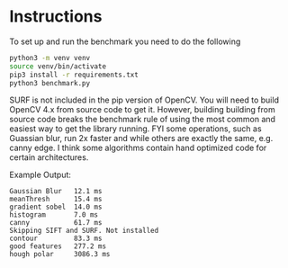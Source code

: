 # Instructions

To set up and run the benchmark you need to do the following

```bash
python3 -m venv venv
source venv/bin/activate
pip3 install -r requirements.txt
python3 benchmark.py
```

SURF is not included in the pip version of OpenCV. You
will need to build OpenCV 4.x from source code to get it. However, building
building from source code breaks the benchmark rule of using the most common
and easiest way to get the library running. FYI some operations,
such as Guassian blur, run 2x faster and while others are exactly the
same, e.g. canny edge. I think some algorithms contain hand 
optimized code for certain architectures.


Example Output:

```text
Gaussian Blur   12.1 ms
meanThresh      15.4 ms
gradient sobel  14.0 ms
histogram       7.0 ms
canny           61.7 ms
Skipping SIFT and SURF. Not installed
contour         83.3 ms
good features   277.2 ms
hough polar     3086.3 ms
```


